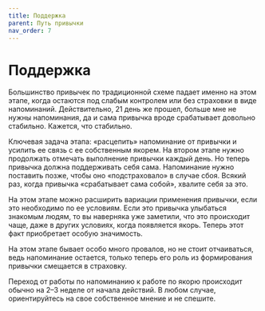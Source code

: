 ```yaml
---
title: Поддержка
parent: Путь привычки
nav_order: 7
---
```


# Поддержка

Большинство привычек по традиционной схеме падает именно на этом
этапе, когда остаются под слабым контролем или без страховки в виде
напоминаний. Действительно, 21 день же прошел, больше мне не нужны
напоминания, да и сама привычка вроде срабатывает довольно
стабильно. Кажется, что стабильно.

Ключевая задача этапа: «расцепить» напоминание от привычки и усилить
ее связь с ее собственным якорем. На втором этапе нужно продолжать
отмечать выполнение привычки каждый день. Но теперь привычка должна
поддерживать себя сама. Напоминание нужно поставить позже, чтобы оно
«подстраховало» в случае сбоя. Всякий раз, когда привычка «срабатывает
сама собой», хвалите себя за это.

На этом этапе можно расширить вариации применения привычки, если это
необходимо по ее условиям. Если это привычка улыбаться знакомым людям,
то вы наверняка уже заметили, что это происходит чаще, даже в других
условиях, когда появляется якорь. Теперь этот факт приобретает особую
значимость.

На этом этапе бывает особо много провалов, но не стоит отчаиваться,
ведь напоминание остается, только теперь его роль из формирования
привычки смещается в страховку.

Переход от работы по напоминанию к работе по якорю происходит обычно
на 2–3 неделе от начала действий. В любом случае, ориентируйтесь на
свое собственное мнение и не спешите.
